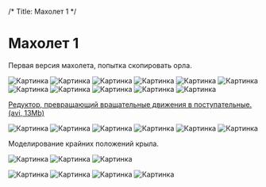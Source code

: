 /*
Title: Махолет 1
*/

Махолет 1
=========

Первая версия махолета, попытка скопировать орла.

![Картинка](https://i.imgur.com/c7nVj4t.jpg)
![Картинка](?pics/maholet/m2.jpg)
![Картинка](?pics/maholet/m3.jpg)
![Картинка](?pics/maholet/m4.jpg)
![Картинка](?pics/maholet/m5.jpg)
![Картинка](?pics/maholet/i1.jpg)
![Картинка](?pics/maholet/i2.jpg)
![Картинка](?pics/maholet/i3.jpg)
![Картинка](?pics/maholet/i4.jpg)
![Картинка](?pics/maholet/r1.jpg)
![Картинка](?pics/maholet/r2.jpg)

[Редуктор, превращающий вращательные движения в поступательные. (avi, 13Mb)](?pics/maholet/mvi_1033.avi)

![Картинка](?pics/maholet/r6.jpg)
![Картинка](?pics/maholet/r7.jpg)
![Картинка](?pics/maholet/r8.jpg)
![Картинка](?pics/maholet/r10.jpg)
![Картинка](?pics/maholet/r11.jpg)
![Картинка](?pics/maholet/r13.jpg)

Моделирование крайних положений крыла.

![Картинка](?pics/maholet/p1.jpg)
![Картинка](?pics/maholet/p2.jpg)
![Картинка](?pics/maholet/p3.jpg)

![Картинка](?pics/maholet/k1.jpg)
![Картинка](?pics/maholet/k2.jpg)
![Картинка](?pics/maholet/k3.jpg)
![Картинка](?pics/maholet/k4.jpg)

